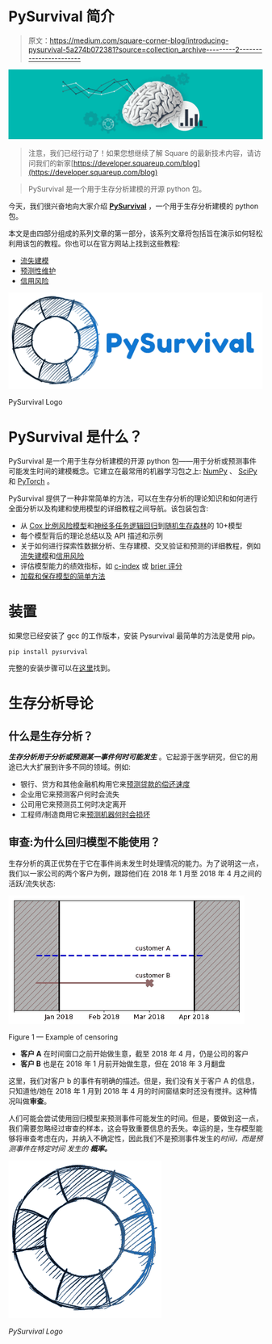 # PySurvival 简介

> 原文：<https://medium.com/square-corner-blog/introducing-pysurvival-5a274b072381?source=collection_archive---------2----------------------->

![](img/e687bc97eda80eb06b41fb3742bb4287.png)

> 注意，我们已经行动了！如果您想继续了解 Square 的最新技术内容，请访问我们的新家[https://developer.squareup.com/blog](https://developer.squareup.com/blog)

> PySurvival 是一个用于生存分析建模的开源 python 包。

今天，我们很兴奋地向大家介绍 [**PySurvival**](https://www.pysurvival.io/) ，一个用于生存分析建模的 python 包。

本文是由四部分组成的系列文章的第一部分，该系列文章将包括旨在演示如何轻松利用该包的教程。你也可以在官方网站上找到这些教程:

*   [流失建模](https://www.pysurvival.io/tutorials/churn.html)
*   [预测性维护](https://www.pysurvival.io/tutorials/maintenance.html)
*   [信用风险](https://www.pysurvival.io/tutorials/credit_risk.html)

![](img/fcc067c96f2d449d95974fe615bb5488.png)

PySurvival Logo

# PySurvival 是什么？

PySurvival 是一个用于生存分析建模的开源 python 包——用于分析或预测事件可能发生时间的建模概念。它建立在最常用的机器学习包之上: [NumPy](http://www.numpy.org/) 、 [SciPy](https://www.scipy.org/) 和 [PyTorch](https://pytorch.org/) 。

PySurvival 提供了一种非常简单的方法，可以在生存分析的理论知识和如何进行全面分析以及构建和使用模型的详细教程之间导航。该包装包含:

*   从 [Cox 比例风险模型](https://www.pysurvival.io/models/coxph.html)和[神经多任务逻辑回归](https://www.pysurvival.io/models/neural_mtlr.html)到[随机生存森林](https://www.pysurvival.io/models/random_survival_forest.html)的 10+模型
*   每个模型背后的理论总结以及 API 描述和示例
*   关于如何进行探索性数据分析、生存建模、交叉验证和预测的详细教程，例如[流失建模](https://www.pysurvival.io/tutorials/churn.html)和[信用风险](https://www.pysurvival.io/tutorials/credit_risk.html)
*   评估模型能力的绩效指标，如 [c-index](https://www.pysurvival.io/metrics/c_index.html) 或 [brier 评分](https://www.pysurvival.io/metrics/brier_score.html)
*   [加载和保存模型的简单方法](https://www.pysurvival.io/miscellaneous/save_load.html)

# 装置

如果您已经安装了 gcc 的工作版本，安装 Pysurvival 最简单的方法是使用 pip。

```
pip install pysurvival
```

完整的安装步骤可以在[这里](https://www.pysurvival.io/installation.html)找到。

# 生存分析导论

## 什么是生存分析？

***生存分析用于分析或预测某一事件何时可能发生*** 。它起源于医学研究，但它的用途已大大扩展到许多不同的领域。例如:

*   银行、贷方和其他金融机构用它来[预测贷款的偿还速度](https://square.github.io/pysurvival/tutorials/credit_risk.html)
*   企业用它来预测客户何时会流失
*   公司用它来预测员工何时决定离开
*   工程师/制造商用它来[预测机器何时会损坏](https://square.github.io/pysurvival/tutorials/maintenance.html)

## 审查:为什么回归模型不能使用？

生存分析的真正优势在于它在事件尚未发生时处理情况的能力。为了说明这一点，我们以一家公司的两个客户为例，跟踪他们在 2018 年 1 月至 2018 年 4 月之间的活跃/流失状态:

![](img/f045c8de7b0dd469bbe0efb1d2e00ce1.png)

Figure 1 — Example of censoring

*   **客户 A** 在时间窗口之前开始做生意，截至 2018 年 4 月，仍是公司的客户
*   **客户 B** 也是在 2018 年 1 月前开始做生意，但在 2018 年 3 月翻盘

这里，我们对客户 b 的事件有明确的描述。但是，我们没有关于客户 A 的信息，只知道他/她在 2018 年 1 月到 2018 年 4 月的时间窗结束时还没有搅拌。这种情况叫做**审查**。

人们可能会尝试使用回归模型来预测事件可能发生的时间。但是，要做到这一点，我们需要忽略经过审查的样本，这会导致重要信息的丢失。幸运的是，生存模型能够将审查考虑在内，并纳入不确定性，因此我们不是预测事件发生的*时间，而是预测事件在特定时间 发生的 ***概率。****

*![](img/87498e434eef53202b5d746e55996621.png)*

*PySurvival Logo*